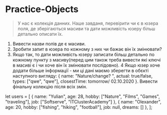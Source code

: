 # Practice-Objects
>У нас є колекція данних. Наше завданя, перевірити чи є в юзера поля, де зберігаються масиви та дати можливість юзеру більш детально описати їх.
>
1. Вивести назви полів де є масиви. 
2. Зробити запит в юзера по кожному з них чи бажає він їх змінювати? 
3. Якщо так, то дати можливість юзеру записати більш детально по кожному пункту з масиву(перед цим також треба вивести які ключі в масиві є і чи хоче він їх змінювати послідовно). 
4 Якщо юзер хоче додати більше інформації - ми ці дані маємо зберегти в обєкті наступного вигляду:
{
    name: "Nature/change? ", 
    actual: true/false,  
    types: ["qwe", "qwe"], 
    closestTime: tomorrow/ 02.10.2020
}. 
Вивести фінальну колекцію після всіх змін.

let users = [
    {
        name: "Yulian",
        age: 28,
        hobby: ["Nature", "Films", "Games", "traveling"],
        job: ["Softserve", "ITClusterAcademy"]
    },
    {
        name: "Olexander",
        age: 20,
        hobby: ["fishing", "hiking", "football"],
        job: null,
        dreams: []
    },
];
